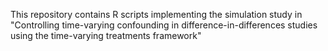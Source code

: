 This repository contains R scripts implementing the simulation study in "Controlling time-varying confounding in difference-in-differences studies using the time-varying treatments framework"
